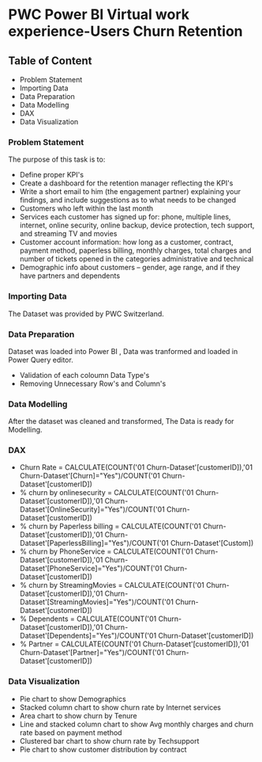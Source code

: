 # PWC Power BI Virtual work experience-Users Churn Retention

## Table of Content
- Problem Statement
- Importing Data
- Data Preparation
- Data Modelling
- DAX
- Data Visualization

### Problem Statement
The purpose of this task is to:
- Define proper KPI's
- Create a dashboard for the retention manager reflecting the KPI's
- Write a short email to him (the engagement partner) explaining your findings, and include suggestions as to what needs to be changed
- Customers who left within the last month
- Services each customer has signed up for: phone, multiple lines, internet, online security, online backup, device protection, tech support, and streaming TV and movies
- Customer account information: how long as a customer, contract, payment method, paperless billing, monthly charges, total charges and number of tickets opened in the categories administrative and technical
- Demographic info about customers – gender, age range, and if they have partners and dependents

### Importing Data
The Dataset was provided by PWC Switzerland.

### Data Preparation
Dataset was loaded into Power BI , Data was tranformed and loaded in Power Query editor.
- Validation of each coloumn Data Type's
- Removing Unnecessary Row's and Column's

### Data Modelling
After the dataset was cleaned and transformed, The Data is ready for Modelling.

### DAX
- Churn Rate = CALCULATE(COUNT('01 Churn-Dataset'[customerID]),'01 Churn-Dataset'[Churn]="Yes")/COUNT('01 Churn-Dataset'[customerID])
- % churn by onlinesecurity = CALCULATE(COUNT('01 Churn-Dataset'[customerID]),'01 Churn-Dataset'[OnlineSecurity]="Yes")/COUNT('01 Churn-Dataset'[customerID])
- % churn by Paperless billing = CALCULATE(COUNT('01 Churn-Dataset'[customerID]),'01 Churn-Dataset'[PaperlessBilling]="Yes")/COUNT('01 Churn-Dataset'[Custom])
- % churn by PhoneService = CALCULATE(COUNT('01 Churn-Dataset'[customerID]),'01 Churn-Dataset'[PhoneService]="Yes")/COUNT('01 Churn-Dataset'[customerID])
- % churn by StreamingMovies = CALCULATE(COUNT('01 Churn-Dataset'[customerID]),'01 Churn-Dataset'[StreamingMovies]="Yes")/COUNT('01 Churn-Dataset'[customerID])
- % Dependents = CALCULATE(COUNT('01 Churn-Dataset'[customerID]),'01 Churn-Dataset'[Dependents]="Yes")/COUNT('01 Churn-Dataset'[customerID])
- % Partner = CALCULATE(COUNT('01 Churn-Dataset'[customerID]),'01 Churn-Dataset'[Partner]="Yes")/COUNT('01 Churn-Dataset'[customerID])

### Data Visualization
- Pie chart to show Demographics
- Stacked column chart to show churn rate by Internet services
- Area chart to show churn by Tenure
- Line and stacked column chart to show Avg monthly charges and churn rate based on payment method
- Clustered bar chart to show churn rate by Techsupport
- Pie chart to show customer distribution by contract

